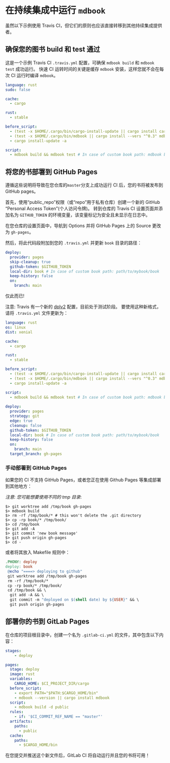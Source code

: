 # 在持续集成中运行 `mdbook`

虽然以下示例使用 Travis CI，但它们的原则也应该直接转移到其他持续集成提供者。

## 确保您的图书 build 和 test 通过

这是一个示例 Travis CI `.travis.yml` 配置，可确保 `mdbook build` 和 `mdbook test` 成功运行。
快速 CI 运转时间的关键是缓存 `mdbook` 安装，这样您就不会在每次 CI 运行时编译 `mdbook`。

```yaml
language: rust
sudo: false

cache:
  - cargo

rust:
  - stable

before_script:
  - (test -x $HOME/.cargo/bin/cargo-install-update || cargo install cargo-update)
  - (test -x $HOME/.cargo/bin/mdbook || cargo install --vers "^0.3" mdbook)
  - cargo install-update -a

script:
  - mdbook build && mdbook test # In case of custom book path: mdbook build path/to/mybook && mdbook test path/to/mybook
```

## 将您的书部署到 GitHub Pages

遵循这些说明将导致在您仓库的`master`分支上成功运行 CI 后，您的书将被发布到 GitHub pages。

首先，使用“public_repo”权限（或“repo”用于私有仓库）创建一个新的 GitHub “Personal Access Token”(个人访问令牌)。 转到仓库的 Travis CI 设置页面并添加名为 `GITHUB_TOKEN` 的环境变量，该变量标记为安全且未显示在日志中。

在您仓库的设置页面中，导航到 Options 并将 GitHub Pages 上的 Source 更改为 `gh-pages`。

然后，将此代码段附加到您的 `.travis.yml` 并更新 `book` 目录的路径：

```yaml
deploy:
  provider: pages
  skip-cleanup: true
  github-token: $GITHUB_TOKEN
  local-dir: book # In case of custom book path: path/to/mybook/book
  keep-history: false
  on:
    branch: main
```

仅此而已!

注意: Travis 有一个新的 [dplv2] 配置，目前处于测试阶段。 要使用这种新格式，请将 `.travis.yml` 文件更新为：

[dplv2]: https://blog.travis-ci.com/2019-08-27-deployment-tooling-dpl-v2-preview-release

```yaml
language: rust
os: linux
dist: xenial

cache:
  - cargo

rust:
  - stable

before_script:
  - (test -x $HOME/.cargo/bin/cargo-install-update || cargo install cargo-update)
  - (test -x $HOME/.cargo/bin/mdbook || cargo install --vers "^0.3" mdbook)
  - cargo install-update -a

script:
  - mdbook build && mdbook test # In case of custom book path: mdbook build path/to/mybook && mdbook test path/to/mybook
  
deploy:
  provider: pages
  strategy: git
  edge: true
  cleanup: false
  github-token: $GITHUB_TOKEN
  local-dir: book # In case of custom book path: path/to/mybook/book
  keep-history: false
  on:
    branch: main
  target_branch: gh-pages
```

### 手动部署到 GitHub Pages

如果您的 CI 不支持 GitHub Pages，或者您正在使用 Github Pages 等集成部署到其他地方：

*注意: 您可能想要使用不同的 tmp 目录*:

```console
$> git worktree add /tmp/book gh-pages
$> mdbook build
$> rm -rf /tmp/book/* # this won't delete the .git directory
$> cp -rp book/* /tmp/book/
$> cd /tmp/book
$> git add -A
$> git commit 'new book message'
$> git push origin gh-pages
$> cd -
```

或者将其放入 Makefile 规则中：

```makefile
.PHONY: deploy
deploy: book
 @echo "====> deploying to github"
 git worktree add /tmp/book gh-pages
 rm -rf /tmp/book/*
 cp -rp book/* /tmp/book/
 cd /tmp/book && \
  git add -A && \
  git commit -m "deployed on $(shell date) by ${USER}" && \
  git push origin gh-pages
```

## 部署你的书到 GitLab Pages

在仓库的项目根目录中，创建一个名为 `.gitlab-ci.yml` 的文件，其中包含以下内容：

```yml
stages:
    - deploy

pages:
  stage: deploy
  image: rust
  variables:
    CARGO_HOME: $CI_PROJECT_DIR/cargo
  before_script:
    - export PATH="$PATH:$CARGO_HOME/bin"
    - mdbook --version || cargo install mdbook
  script:
    - mdbook build -d public
  rules:
    - if: '$CI_COMMIT_REF_NAME == "master"'
  artifacts:
    paths:
      - public
  cache:
    paths:
      - $CARGO_HOME/bin
```

在您提交并推送这个新文件后，GitLab CI 将自动运行并且您的书将可用！
